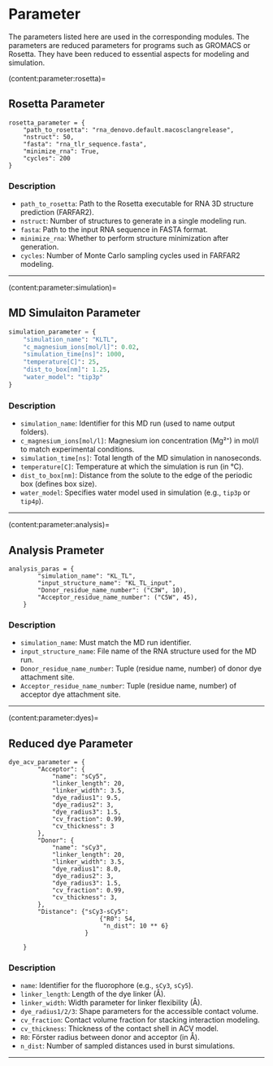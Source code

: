 # Parameter 

The parameters listed here are used in the corresponding modules. The parameters are reduced parameters for programs 
such as GROMACS or Rosetta. They have been reduced to essential aspects for modeling and simulation.

(content:parameter:rosetta)=
## Rosetta Parameter

```
rosetta_parameter = {
    "path_to_rosetta": "rna_denovo.default.macosclangrelease",
    "nstruct": 50,
    "fasta": "rna_tlr_sequence.fasta",
    "minimize_rna": True,
    "cycles": 200
}
```

### Description
- `path_to_rosetta`: Path to the Rosetta executable for RNA 3D structure prediction (FARFAR2).
- `nstruct`: Number of structures to generate in a single modeling run.
- `fasta`: Path to the input RNA sequence in FASTA format.
- `minimize_rna`: Whether to perform structure minimization after generation.
- `cycles`: Number of Monte Carlo sampling cycles used in FARFAR2 modeling.

---


(content:parameter:simulation)=
## MD Simulaiton Parameter

```python
simulation_parameter = {
    "simulation_name": "KLTL",
    "c_magnesium_ions[mol/l]": 0.02,
    "simulation_time[ns]": 1000,
    "temperature[C]": 25,
    "dist_to_box[nm]": 1.25,
    "water_model": "tip3p"
}
```

### Description
- `simulation_name`: Identifier for this MD run (used to name output folders).
- `c_magnesium_ions[mol/l]`: Magnesium ion concentration (Mg²⁺) in mol/l to match experimental conditions.
- `simulation_time[ns]`: Total length of the MD simulation in nanoseconds.
- `temperature[C]`: Temperature at which the simulation is run (in °C).
- `dist_to_box[nm]`: Distance from the solute to the edge of the periodic box (defines box size).
- `water_model`: Specifies water model used in simulation (e.g., `tip3p` or `tip4p`).

---

(content:parameter:analysis)=
## Analysis Prameter
```
analysis_paras = {
        "simulation_name": "KL_TL",
        "input_structure_name": "KL_TL_input",
        "Donor_residue_name_number": ("C3W", 10),
        "Acceptor_residue_name_number": ("C5W", 45),
    }
```

### Description
- `simulation_name`: Must match the MD run identifier.
- `input_structure_name`: File name of the RNA structure used for the MD run.
- `Donor_residue_name_number`: Tuple (residue name, number) of donor dye attachment site.
- `Acceptor_residue_name_number`: Tuple (residue name, number) of acceptor dye attachment site.

---

(content:parameter:dyes)=
## Reduced dye Parameter
```
dye_acv_parameter = {
        "Acceptor": {
            "name": "sCy5",
            "linker_length": 20,
            "linker_width": 3.5,
            "dye_radius1": 9.5,
            "dye_radius2": 3,
            "dye_radius3": 1.5,
            "cv_fraction": 0.99,
            "cv_thickness": 3
        },
        "Donor": {
            "name": "sCy3",
            "linker_length": 20,
            "linker_width": 3.5,
            "dye_radius1": 8.0,
            "dye_radius2": 3,
            "dye_radius3": 1.5,
            "cv_fraction": 0.99,
            "cv_thickness": 3,
        },
        "Distance": {"sCy3-sCy5":
                         {"R0": 54,
                          "n_dist": 10 ** 6}
                     }

    }
```

### Description
- `name`: Identifier for the fluorophore (e.g., `sCy3`, `sCy5`).
- `linker_length`: Length of the dye linker (Å).
- `linker_width`: Width parameter for linker flexibility (Å).
- `dye_radius1/2/3`: Shape parameters for the accessible contact volume.
- `cv_fraction`: Contact volume fraction for stacking interaction modeling.
- `cv_thickness`: Thickness of the contact shell in ACV model.
- `R0`: Förster radius between donor and acceptor (in Å).
- `n_dist`: Number of sampled distances used in burst simulations.

---
